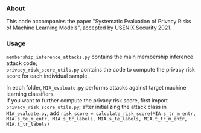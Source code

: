 ### About
This code accompanies the paper "Systematic Evaluation of Privacy Risks of Machine Learning Models", accepted by USENIX Security 2021.

### Usage
`membership_inference_attacks.py` contains the main membership inference attack code;  
`privacy_risk_score_utils.py` contains the code to compute the privacy risk score for each individual sample.

In each folder, `MIA_evaluate.py` performs attacks against target machine learning classifiers.  
If you want to further compute the privacy risk score, first import `privacy_risk_score_utils.py`; after initializing the attack class in `MIA_evaluate.py`, add `risk_score = calculate_risk_score(MIA.s_tr_m_entr, MIA.s_te_m_entr, MIA.s_tr_labels, MIA.s_te_labels, MIA.t_tr_m_entr, MIA.t_tr_labels)`

